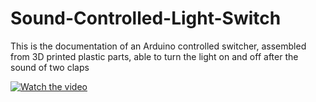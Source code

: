 # Sound-Controlled-Light-Switch
This is the documentation of an Arduino controlled switcher, assembled from 3D printed plastic parts, able to turn the light on and off after the sound of two claps


[![Watch the video](https://img.youtube.com/vi/ZP2uRjDc7p8/maxresdefault.jpg)](https://youtu.be/ZP2uRjDc7p8)

